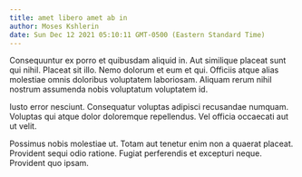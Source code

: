 ```yaml
---
title: amet libero amet ab in
author: Moses Kshlerin
date: Sun Dec 12 2021 05:10:11 GMT-0500 (Eastern Standard Time)
---
```

Consequuntur ex porro et quibusdam aliquid in. Aut similique placeat sunt qui nihil. Placeat sit illo. Nemo dolorum et eum et qui. Officiis atque alias molestiae omnis doloribus voluptatem laboriosam. Aliquam rerum nihil nostrum assumenda nobis voluptatum voluptatem id.

 Iusto error nesciunt. Consequatur voluptas adipisci recusandae numquam. Voluptas qui atque dolor doloremque repellendus. Vel officia occaecati aut ut velit.

 Possimus nobis molestiae ut. Totam aut tenetur enim non a quaerat placeat. Provident sequi odio ratione. Fugiat perferendis et excepturi neque. Provident quo ipsam.